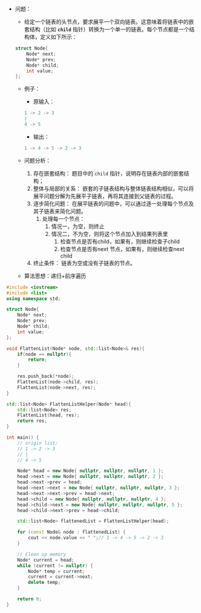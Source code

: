 - 问题：
    - 给定一个链表的头节点，要求展平一个双向链表。这意味着将链表中的嵌套结构（比如 **`child`** 指针）转换为一个单一的链表。每个节点都是一个结构体，定义如下所示：
    
    ```cpp
    struct Node{
        Node* next;
        Node* prev;
        Node* child;
        int value;
    };
    ```
    
    - 例子：
        - 原输入：
        
        ```cpp
        1 -> 2 -> 3
        |
        4 -> 5
        ```
        
        - 输出：
        
        ```cpp
        1 -> 4 -> 5 -> 2 -> 3
        ```
        
    - 问题分析：
        1. 存在嵌套结构： 题目中的 `child` 指针，说明存在链表内部的嵌套结构；
        2. 整体与局部的关系： 嵌套的子链表结构与整体链表结构相似，可以将展平问题分解为先展平子链表，再将其连接到父链表的过程。
        3. 逐步简化问题： 在展平链表的问题中，可以通过逐一处理每个节点及其子链表来简化问题。
            1. 处理每一个节点：
                1. 情况一，为空，则终止
                2. 情况二，不为空，则将这个节点加入到结果列表里
                    1. 检查节点是否有child，如果有，则继续检查子child
                    2. 检查节点是否有next 节点，如果有，则继续检查next child
        4. 终止条件： 链表为空或没有子链表的节点。
    - 算法思想：递归+前序遍历

```cpp
#include <iostream>
#include <list>
using namespace std;

struct Node{
    Node* next;
    Node* prev;
    Node* child;
    int value;
};

void FlattenList(Node* node, std::list<Node>& res){
    if(node == nullptr){
        return;
    }

    res.push_back(*node);
    FlattenList(node->child, res);
    FlattenList(node->next, res);
}

std::list<Node> FlattenListHelper(Node* head){
    std::list<Node> res;
    FlattenList(head, res);
    return res;
}

int main() {
    // origin list:
    // 1 -> 2 -> 3
    // |
    // 4 -> 5

    Node* head = new Node{ nullptr, nullptr, nullptr, 1 };
    head->next = new Node{ nullptr, nullptr, nullptr, 2 };
    head->next->prev = head;
    head->next->next = new Node{ nullptr, nullptr, nullptr, 3 };
    head->next->next->prev = head->next;
    head->child = new Node{ nullptr, nullptr, nullptr, 4 };
    head->child->next = new Node{ nullptr, nullptr, nullptr, 5 };
    head->child->next->prev = head->child;

    std::list<Node> flattenedList = FlattenListHelper(head);

    for (const Node& node : flattenedList) {
        cout << node.value << " ";// 1 -> 4 -> 5 -> 2 -> 3
    }

    // Clean up memory
    Node* current = head;
    while (current != nullptr) {
        Node* temp = current;
        current = current->next;
        delete temp;
    }

    return 0;
}
```
